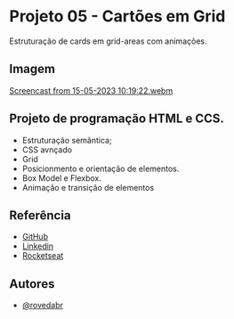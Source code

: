 # Projeto 05 - Cartões em Grid

Estruturação de cards em grid-areas com animações.

## Imagem
[Screencast from 15-05-2023 10:19:22.webm](https://github.com/rovedabr/RS.Proj_5_CardsGrid/assets/118762335/ac73b1dd-2146-4bd6-bd1e-4c9cf274c584)


## Projeto de programação HTML e CCS.
- Estruturação semântica;
- CSS avnçado
- Grid
- Posicionmento e orientação de elementos.
- Box Model e Flexbox.
- Animação e transição de elementos

## Referência

 - [GitHub](https://github.com/rovedabr)
 - [Linkedin](https://www.linkedin.com/in/ivan-roveda-952827b8/)
 - [Rocketseat](https://www.rocketseat.com.br/)


## Autores

- [@rovedabr](https://github.com/rovedabr)

